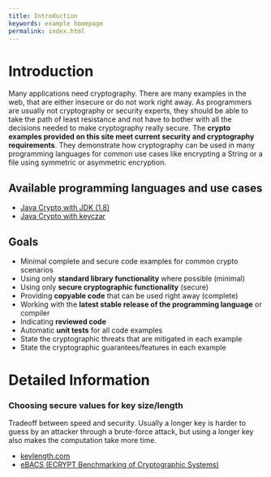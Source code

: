 ```yaml
---
title: Introduction
keywords: example homepage
permalink: index.html
---
```


# Introduction

Many applications need cryptography. There are many examples in the web, that are either insecure or do not work right away.
As programmers are usually not cryptography or security experts, they should be able to take the path of least resistance and not have to bother with all the decisions needed to make cryptography really secure.
The **crypto examples provided on this site meet current security and cryptography requirements**.
They demonstrate how cryptography can be used in many programming languages for common use cases like encrypting a String or a file using symmetric or asymmetric encryption.

## Available programming languages and use cases

- [Java Crypto with JDK (1.8)](java_landing_page)
- [Java Crypto with keyczar](java_keyczar_landing_page)

## Goals

- Minimal complete and secure code examples for common crypto scenarios
- Using only **standard library functionality** where possible (minimal)
- Using only **secure cryptographic functionality** (secure)
- Providing **copyable code** that can be used right away (complete)
- Working with the **latest stable release of the programming language** or compiler
- Indicating **reviewed code**
- Automatic **unit tests** for all code examples
- State the cryptographic threats that are mitigated in each example
- State the cryptographic guarantees/features in each example

# Detailed Information

### Choosing secure values for key size/length

Tradeoff between speed and security. Usually a longer key is harder to guess by an attacker through a brute-force attack, but using a longer key also makes the computation take more time.

- [keylength.com](https://www.keylength.com/en/compare/)
- [eBACS (ECRYPT Benchmarking of Cryptographic Systems)](https://bench.cr.yp.to/)
